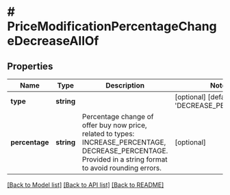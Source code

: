 # # PriceModificationPercentageChangeDecreaseAllOf

## Properties

Name | Type | Description | Notes
------------ | ------------- | ------------- | -------------
**type** | **string** |  | [optional] [default to 'DECREASE_PERCENTAGE']
**percentage** | **string** | Percentage change of offer buy now price, related to types: INCREASE_PERCENTAGE, DECREASE_PERCENTAGE. Provided in a string format to avoid rounding errors. | [optional] 

[[Back to Model list]](../../README.md#documentation-for-models) [[Back to API list]](../../README.md#documentation-for-api-endpoints) [[Back to README]](../../README.md)


